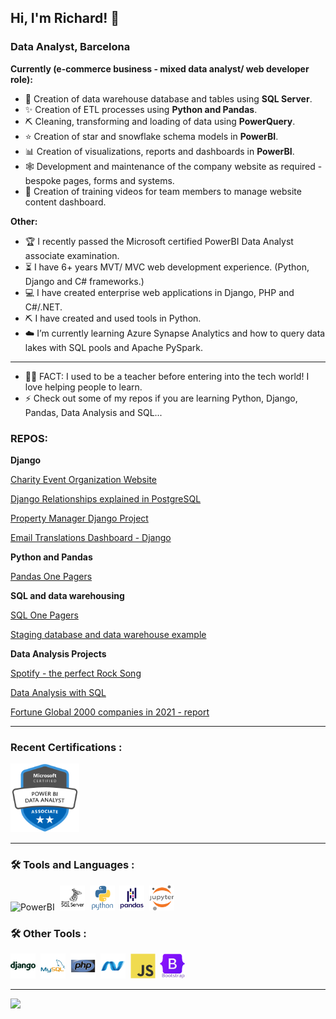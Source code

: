 
## Hi, I'm Richard! 👋 
### Data Analyst, Barcelona

**Currently (e-commerce business - mixed data analyst/ web developer role):**
- 💾 Creation of data warehouse database and tables using **SQL Server**.
- ✨ Creation of ETL processes using **Python and Pandas**.
- ⛏️ Cleaning, transforming and loading of data using **PowerQuery**.
- ⭐ Creation of star and snowflake schema models in **PowerBI**.
- 📊 Creation of visualizations, reports and dashboards in **PowerBI**.
- 🕸️ Development and maintenance of the company website as required -  bespoke pages, forms and systems.
- 🎯 Creation of training videos for team members to manage website content dashboard.

**Other:**
- 🏆 I recently passed the Microsoft certified PowerBI Data Analyst associate examination.
- ⏳ I have 6+ years MVT/ MVC web development experience. (Python, Django and C# frameworks.)
- 💻 I have created enterprise web applications in Django, PHP and C#/.NET.
- ⛏️ I have created and used tools in Python.
- ☁️ I’m currently learning Azure Synapse Analytics and how to query data lakes with SQL pools and Apache PySpark.
---
- 👨‍🎓 FACT: I used to be a teacher before entering into the tech world!  I love helping people to learn. 
- ⚡ Check out some of my repos if you are learning Python, Django, Pandas, Data Analysis and SQL...

### REPOS:

**Django**

<a href="https://github.com/richardgourley/charity-organization-event-website">Charity Event Organization Website</a>

<a href="https://github.com/richardgourley/django-relationships-explained-in-postgresql">Django Relationships explained in PostgreSQL</a>

<a href="https://github.com/richardgourley/property-manager-django-project">Property Manager Django Project</a>

<a href="https://github.com/richardgourley/email-template-translations-dashboard">Email Translations Dashboard - Django</a>

**Python and Pandas**

<a href="https://github.com/richardgourley/pandas-one-pagers">Pandas One Pagers</a>

<a href=""></a>

<a href=""></a>

**SQL and data warehousing**

<a href="https://github.com/richardgourley/sql-one-pagers">SQL One Pagers</a>

<a href="https://github.com/richardgourley/sql-staging-database-and-data-warehouse">Staging database and data warehouse example</a>

**Data Analysis Projects**

<a href="https://dynamicwebsites.eu.pythonanywhere.com/data_analysis_projects/powerbi/spotify_perfect_rock_song_analysis">Spotify - the perfect Rock Song</a>

<a href="https://github.com/richardgourley/data-analysis-report-with-sql">Data Analysis with SQL</a>

<a href="https://github.com/richardgourley/fortune-global-2000-in-2021">Fortune Global 2000 companies in 2021 - report</a>

---

### Recent Certifications :

<div>
  <img src="https://github.com/richardgourley/richardgourley/blob/main/image.png"  title="Data Analyst certficate" alt="Data Analyst certficate" heigh="110" width="110"/>
</div>

---

### :hammer_and_wrench: Tools and Languages :

<div>
  <img src="https://github.com/microsoft/PowerBI-Icons/blob/main/PNG/Desktop.png"  title="PowerBI" alt="PowerBI" width="40" height="40"/>&nbsp;
  <img src="https://github.com/devicons/devicon/blob/master/icons/microsoftsqlserver/microsoftsqlserver-plain-wordmark.svg" title="SQL-server"  alt="SQL-server" width="40" height="40"/>&nbsp;
  <img src="https://github.com/devicons/devicon/blob/master/icons/python/python-original-wordmark.svg"  title="Python" alt="Python" width="40" height="40"/>&nbsp;
  <img src="https://github.com/devicons/devicon/blob/master/icons/pandas/pandas-original-wordmark.svg"  title="Pandas" alt="Pandas" width="40" height="40"/>&nbsp;
  <img src="https://github.com/devicons/devicon/blob/master/icons/jupyter/jupyter-original-wordmark.svg"  title="Jupyter Notebooks" alt="Jupyter Notebooks" width="40" height="40"/>&nbsp;
</div>
  

### :hammer_and_wrench: Other Tools :

<div>
  <img src="https://github.com/devicons/devicon/blob/master/icons/django/django-plain-wordmark.svg"  title="Django" alt="Django" width="40" height="40"/>&nbsp;
  <img src="https://github.com/devicons/devicon/blob/master/icons/mysql/mysql-original-wordmark.svg" title="MySQL"  alt="MySQL" width="40" height="40"/>&nbsp;
  <img src="https://github.com/devicons/devicon/blob/master/icons/php/php-original.svg" title="PHP" alt="PHP" width="40" height="40"/>&nbsp;
  <img src="https://github.com/devicons/devicon/blob/master/icons/dot-net/dot-net-original.svg" title="dot-net" alt="dot-net" width="40" height="40"/>&nbsp;
  <img src="https://github.com/devicons/devicon/blob/master/icons/javascript/javascript-original.svg" title="JavaScript" alt="JavaScript" width="40" height="40"/>&nbsp;
  <img src="https://github.com/devicons/devicon/blob/master/icons/bootstrap/bootstrap-original-wordmark.svg"  title="Bootstrap" alt="Bootstrap" width="40" height="40"/>&nbsp;

</div>

---

![](https://komarev.com/ghpvc/?username=richardgourley&color=green)

<!--
**richardgourley/richardgourley** is a ✨ _special_ ✨ repository because its `README.md` (this file) appears on your GitHub profile.

Here are some ideas to get you started:

- 🔭 I’m currently working on ...
- 🌱 I’m currently learning ...
- 👯 I’m looking to collaborate on ...
- 🤔 I’m looking for help with ...
- 💬 Ask me about ...
- 📫 How to reach me: ...
- 😄 Pronouns: ...
- ⚡ Fun fact: ...

- 👨‍💻
- 📖

[![My GitHub stats](https://github-readme-stats.vercel.app/api?username=richardgourley)](https://github.com/anuraghazra/github-readme-stats)

  <img src="https://github.com/devicons/devicon/blob/master/icons/dot-net/dot-net-original-wordmark.svg"  title="Dot Net" alt="Dot Net" width="40" height="40"/>&nbsp;
  <img src="https://github.com/devicons/devicon/blob/master/icons/azure/azure-original-wordmark.svg" title="Azure" alt="Azure" width="40" height="40"/>&nbsp;
-->

